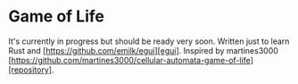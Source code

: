 # Game of Life
It's currently in progress but should be ready very soon.
Written just to learn Rust and [https://github.com/emilk/egui][egui].
Inspired by martines3000 [https://github.com/martines3000/cellular-automata-game-of-life][repository].
